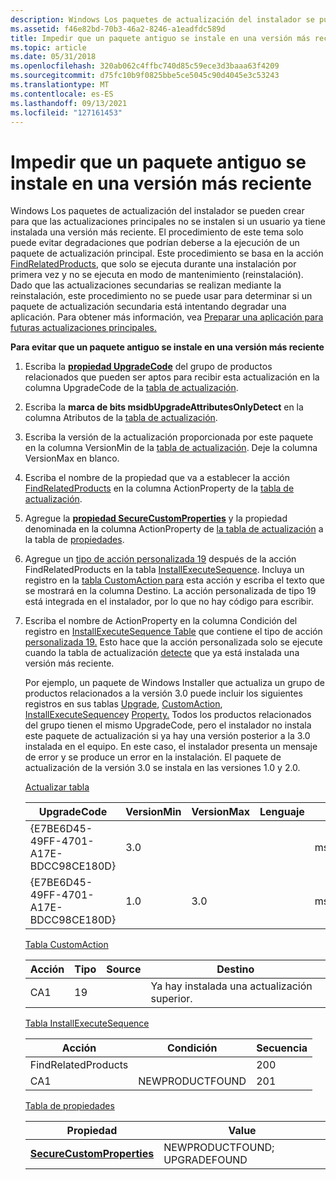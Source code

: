 ```yaml
---
description: Windows Los paquetes de actualización del instalador se pueden crear para que las actualizaciones principales no se instalen si un usuario ya tiene instalada una versión más reciente.
ms.assetid: f46e82bd-70b3-46a2-8246-a1eadfdc589d
title: Impedir que un paquete antiguo se instale en una versión más reciente
ms.topic: article
ms.date: 05/31/2018
ms.openlocfilehash: 320ab062c4ffbc740d85c59ece3d3baaa63f4209
ms.sourcegitcommit: d75fc10b9f0825bbe5ce5045c90d4045e3c53243
ms.translationtype: MT
ms.contentlocale: es-ES
ms.lasthandoff: 09/13/2021
ms.locfileid: "127161453"
---
```

# <a name="preventing-an-old-package-from-installing-over-a-newer-version"></a>Impedir que un paquete antiguo se instale en una versión más reciente

Windows Los paquetes de actualización del instalador se pueden crear para que las actualizaciones principales no se instalen si un usuario ya tiene instalada una versión más reciente. El procedimiento de este tema solo puede evitar degradaciones que podrían deberse a la ejecución de un paquete de actualización principal. Este procedimiento se basa en la acción [FindRelatedProducts](findrelatedproducts-action.md), que solo se ejecuta durante una instalación por primera vez y no se ejecuta en modo de mantenimiento (reinstalación). Dado que las actualizaciones secundarias se realizan mediante la reinstalación, este procedimiento no se puede usar para determinar si un paquete de actualización secundaria está intentando degradar una aplicación. Para obtener más información, vea [Preparar una aplicación para futuras actualizaciones principales.](preparing-an-application-for-future-major-upgrades.md)

**Para evitar que un paquete antiguo se instale en una versión más reciente**

1.  Escriba la [**propiedad UpgradeCode**](upgradecode.md) del grupo de productos relacionados que pueden ser aptos para recibir esta actualización en la columna UpgradeCode de la [tabla de actualización](upgrade-table.md).
2.  Escriba la **marca de bits msidbUpgradeAttributesOnlyDetect** en la columna Atributos de la [tabla de actualización](upgrade-table.md).
3.  Escriba la versión de la actualización proporcionada por este paquete en la columna VersionMin de la [tabla de actualización](upgrade-table.md). Deje la columna VersionMax en blanco.
4.  Escriba el nombre de la propiedad que va a establecer la acción [FindRelatedProducts](findrelatedproducts-action.md) en la columna ActionProperty de la [tabla de actualización](upgrade-table.md).
5.  Agregue la [**propiedad SecureCustomProperties**](securecustomproperties.md) y la propiedad denominada en la columna ActionProperty de [la tabla de actualización](upgrade-table.md) a la tabla de [propiedades](property-table.md).
6.  Agregue un [tipo de acción personalizada 19](custom-action-type-19.md) después de la acción FindRelatedProducts en la tabla [InstallExecuteSequence](installexecutesequence-table.md). Incluya un registro en la [tabla CustomAction para](customaction-table.md) esta acción y escriba el texto que se mostrará en la columna Destino. La acción personalizada de tipo 19 está integrada en el instalador, por lo que no hay código para escribir.
7.  Escriba el nombre de ActionProperty en la columna Condición del registro en [InstallExecuteSequence Table](installexecutesequence-table.md) que contiene el tipo de acción [personalizada 19.](custom-action-type-19.md) Esto hace que la acción personalizada solo se ejecute cuando la tabla de actualización [detecte](upgrade-table.md) que ya está instalada una versión más reciente.

    Por ejemplo, un paquete de Windows Installer que actualiza un grupo de productos relacionados a la versión 3.0 puede incluir los siguientes registros en sus tablas [Upgrade](upgrade-table.md), [CustomAction](customaction-table.md), [InstallExecuteSequence](installexecutesequence-table.md)y [Property.](property-table.md) Todos los productos relacionados del grupo tienen el mismo UpgradeCode, pero el instalador no instala este paquete de actualización si ya hay una versión posterior a la 3.0 instalada en el equipo. En este caso, el instalador presenta un mensaje de error y se produce un error en la instalación. El paquete de actualización de la versión 3.0 se instala en las versiones 1.0 y 2.0.

    [Actualizar tabla](upgrade-table.md)

    

    | UpgradeCode                            | VersionMin | VersionMax | Lenguaje | Atributos                                | Remove | ActionProperty  |
    |----------------------------------------|------------|------------|----------|-------------------------------------------|--------|-----------------|
    | {E7BE6D45-49FF-4701-A17E-BDCC98CE180D} | 3.0        |            |          | msidbUpgradeAttributesOnlyDetect          |        | NEWPRODUCTFOUND |
    | {E7BE6D45-49FF-4701-A17E-BDCC98CE180D} | 1.0        | 3.0        |          | msidbUpgradeAttributesVersionMinInclusive |        | UPGRADEFOUND    |

    

     

    [Tabla CustomAction](customaction-table.md)

    

    | Acción | Tipo | Source | Destino                                 |
    |--------|------|--------|----------------------------------------|
    | CA1    | 19   |        | Ya hay instalada una actualización superior. |

    

     

    [Tabla InstallExecuteSequence](installexecutesequence-table.md)

    

    | Acción              | Condición       | Secuencia |
    |---------------------|-----------------|----------|
    | FindRelatedProducts |                 | 200      |
    | CA1                 | NEWPRODUCTFOUND | 201      |

    

     

    [Tabla de propiedades](property-table.md)

    

    | Propiedad                                                 | Value                        |
    |----------------------------------------------------------|------------------------------|
    | [**SecureCustomProperties**](securecustomproperties.md) | NEWPRODUCTFOUND; UPGRADEFOUND |

    

     

 

 



